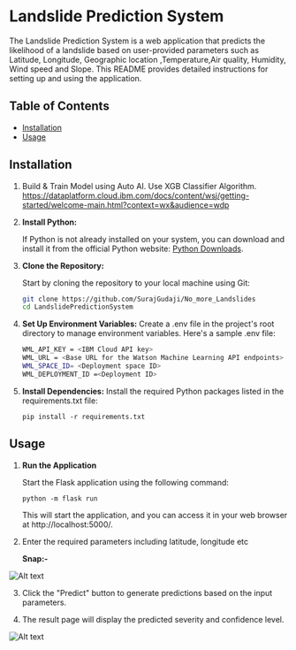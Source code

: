 # Landslide Prediction System

The Landslide Prediction System is a web application that predicts the likelihood of a landslide based on user-provided parameters such as Latitude, Longitude, Geographic location ,Temperature,Air quality, Humidity, Wind speed and Slope. This README provides detailed instructions for setting up and using the application.

## Table of Contents

- [Installation](#installation)
- [Usage](#usage)

## Installation
1. Build & Train Model using Auto AI.
   Use XGB Classifier Algorithm.
   https://dataplatform.cloud.ibm.com/docs/content/wsj/getting-started/welcome-main.html?context=wx&audience=wdp

2. **Install Python:**

   If Python is not already installed on your system, you can download and install it from the official Python website: [Python Downloads](https://www.python.org/downloads/). 

3. **Clone the Repository:**

   Start by cloning the repository to your local machine using Git:

   ```bash
   git clone https://github.com/SurajGudaji/No_more_Landslides
   cd LandslidePredictionSystem

4. **Set Up Environment Variables:**
    Create a .env file in the project's root directory to manage environment variables. Here's a sample .env file:
    
    ```bash
    WML_API_KEY = <IBM Cloud API key>
    WML_URL = <Base URL for the Watson Machine Learning API endpoints>
    WML_SPACE_ID= <Deployment space ID>
    WML_DEPLOYMENT_ID =<Deployment ID>
    ```
   
5. **Install Dependencies:**
   Install the required Python packages listed in the requirements.txt file:
   ```
   pip install -r requirements.txt
   ```

## Usage
1. **Run the Application**

   Start the Flask application using the following command:
   ```
   python -m flask run
   ```
   This will start the application, and you can access it in your web browser at http://localhost:5000/.
2. Enter the required parameters
   including latitude, longitude etc

   **Snap:-**
   
  ![Alt text](/LandslidePredictionSystem/snapshots/landslide_prediction.png)

3. Click the "Predict" button to generate predictions based on the input parameters.

4. The result page will display the predicted severity and confidence level.
   
  ![Alt text](/LandslidePredictionSystem/snapshots/output_predict.png)    
   

